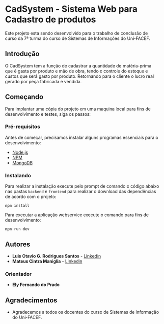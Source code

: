# CadSystem - Sistema Web para Cadastro de produtos

Este projeto esta sendo desenvolvido para o trabalho de conclusão de curso da 7ª turma do curso de Sistemas de Informações do Uni-FACEF.

## Introdução

O CadSystem tem a função de cadastrar a quantidade de matéria-prima que é gasta por produto e mão de obra, tendo o controle do estoque e custos que será gasto por produto. Retornando para o cliente o lucro real gerado por peça fabricada e vendida.

## Começando

Para implantar uma cópia do projeto em uma maquina local para fins de desenvolvimento e testes, siga os passos:

### Pré-requisitos

Antes de começar, precisamos instalar alguns programas essenciais para o desenvolvimento:

* [Node.js](https://nodejs.org/en/)
* [NPM](https://www.npmjs.com/)
* [MongoDB](https://www.mongodb.com/)

### Instalando

Para realizar a instalação execute pelo prompt de comando o código abaixo nas pastas `backend` e `frontend` para realizar o download das dependências de acordo com o projeto:

```
npm install
```

Para executar a aplicação webservice execute o comando para fins de desenvolvimento:

```
npm run dev
```

## Autores

* **Luis Otavio G. Rodrigues Santos** - [Linkedin](https://www.linkedin.com/in/luis-otavio-rodrigues)
* **Mateus Cintra Maniglia** - [Linkedin](https://www.linkedin.com/in/mateus-cintra-8b6a92139/)

### Orientador

* **Ely Fernando do Prado**

## Agradecimentos

* Agradecemos a todos os docentes do curso de Sistemas de Informação do Uni-FACEF.
